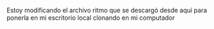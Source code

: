 Estoy modificando el archivo ritmo que se descargó desde aquí para ponerla en mi escritorio local clonando en mi computador